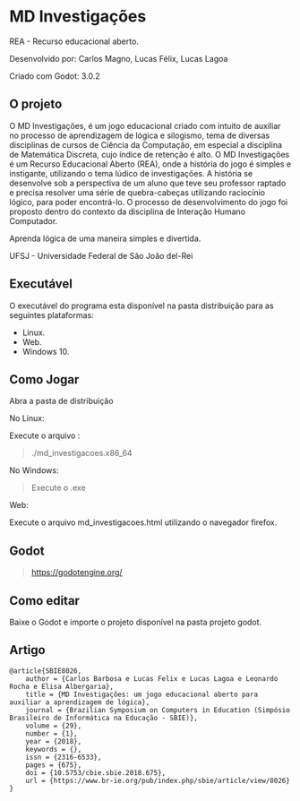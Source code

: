 # MD Investigações

REA - Recurso educacional aberto.

Desenvolvido por: Carlos Magno, Lucas Félix, Lucas Lagoa

Criado com Godot: 3.0.2
## O projeto

O MD Investigações, é um jogo educacional criado com intuito de auxiliar no processo de aprendizagem de lógica e silogismo, tema de diversas disciplinas de cursos de Ciência da Computação, em especial a disciplina de Matemática Discreta, cujo índice de retenção é alto. O MD Investigações é um Recurso Educacional Aberto (REA), onde a história do jogo é simples e instigante, utilizando o tema lúdico de investigações. A história se desenvolve sob a perspectiva de um aluno que teve seu professor raptado e precisa resolver uma série de quebra-cabeças utilizando raciocínio lógico, para poder encontrá-lo. O processo de desenvolvimento do jogo foi proposto dentro do contexto da disciplina de Interação Humano Computador. 



Aprenda lógica de uma maneira simples e divertida.

UFSJ - Universidade Federal de São João del-Rei
## Executável

O executável do programa esta disponível na pasta distribuição para as seguintes plataformas:

* Linux.
* Web.
* Windows 10.

## Como Jogar
Abra a pasta de distribuição

No Linux:

Execute o arquivo :
> ./md_investigacoes.x86_64

No Windows:

> Execute o .exe

Web:

Execute o arquivo md_investigacoes.html utilizando o navegador firefox.

## Godot

> https://godotengine.org/

## Como editar

Baixe o Godot e importe o projeto disponível na pasta projeto godot.


## Artigo

```
@article{SBIE8026,
	author = {Carlos Barbosa e Lucas Felix e Lucas Lagoa e Leonardo Rocha e Elisa Albergaria},
	title = {MD Investigações: um jogo educacional aberto para auxiliar a aprendizagem de lógica},
	journal = {Brazilian Symposium on Computers in Education (Simpósio Brasileiro de Informática na Educação - SBIE)},
	volume = {29},
	number = {1},
	year = {2018},
	keywords = {},
	issn = {2316-6533},	
	pages = {675},
	doi = {10.5753/cbie.sbie.2018.675},
	url = {https://www.br-ie.org/pub/index.php/sbie/article/view/8026}
}
```
